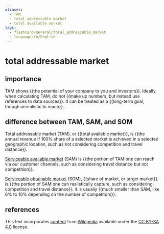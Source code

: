 ```yaml
---
aliases:
  - TAM
  - total addressable market
  - total available market
tags:
  - flashcard/general/total_addressable_market
  - language/in/English
---
```


# total addressable market

## importance

TAM shows {{the potential of your company to you and investors}}. Ideally, when calculating TAM, do not {{make up numbers, but instead use references to data sources}}. It can be treated as a {{long-term goal, though unrealistic to reach}}.

## difference between TAM, SAM, and SOM

Total addressable market (TAM), or {{total available market}}, is {{the annual revenue if 100% share of a selected market is achieved in a selected geographic location, such as not considering competition and travel distance}}.

[Serviceable available market](serviceable%20available%20market.md) (SAM) is {{the portion of TAM one can reach via our customer channels, such as considering travel distance but not competition}}.

[Serviceable obtainable market](target%20market.md) (SOM), {{share of market, or target market}}, is {{the portion of SAM one can realistically capture, such as considering competition and travel distance}}. It is usually {{much smaller than SAM, like 6% to 10% depending on the number of competitors}}.

## references

This text incorporates [content](https://en.wikipedia.org/wiki/total_addressable_market) from [Wikipedia](Wikipedia.md) available under the [CC BY-SA 4.0](https://creativecommons.org/licenses/by-sa/4.0/) license.
